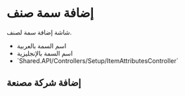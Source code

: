 # إضافة سمة صنف
شاشة إضافة سمة لصنف.
- اسم السمة بالعربية 
- اسم السمة بالإنجليزية 
- \`Shared.API/Controllers/Setup/ItemAttributesController\`
## إضافة شركة مصنعة
